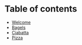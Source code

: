 # Table of contents

* [Welcome](README.md)
* [Bagels](bagels.md)
* [Ciabatta](ciabatta.md)
* [Pizza](pizza.md)

